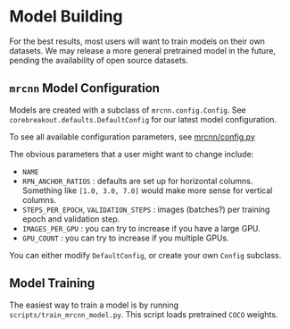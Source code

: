 # Model Building

For the best results, most users will want to train models on their own datasets. We may release a more general pretrained model in the future, pending the availability of open source datasets.

## `mrcnn` Model Configuration

Models are created with a subclass of `mrcnn.config.Config`. See `corebreakout.defaults.DefaultConfig` for our latest model configuration.

To see all available configuration parameters, see [mrcnn/config.py](https://github.com/matterport/Mask_RCNN/blob/master/mrcnn/config.py)

The obvious parameters that a user might want to change include:
- `NAME`
- `RPN_ANCHOR_RATIOS` : defaults are set up for horizontal columns. Something like `[1.0, 3.0, 7.0]` would make more sense for vertical columns.
- `STEPS_PER_EPOCH`, `VALIDATION_STEPS` : images (batches?) per training epoch and validation step.
- `IMAGES_PER_GPU` : you can try to increase if you have a large GPU.
- `GPU_COUNT` : you can try to increase if you multiple GPUs.

You can either modify `DefaultConfig`, or create your own `Config` subclass.

## Model Training

The easiest way to train a model is by running `scripts/train_mrcnn_model.py`. This script loads pretrained `COCO` weights.
